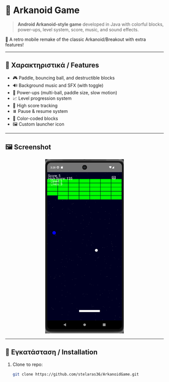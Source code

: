 # 🧱 Arkanoid Game

> **Android Arkanoid-style game** developed in Java with colorful blocks, power-ups, level system, score, music, and sound effects.

📱 A retro mobile remake of the classic Arkanoid/Breakout with extra features!

---

## 🧩 Χαρακτηριστικά / Features

- 🎮 Paddle, bouncing ball, and destructible blocks  
- 🔊 Background music and SFX (with toggle)  
- 🌈 Power-ups (multi-ball, paddle size, slow motion)  
- 📈 Level progression system  
- 💾 High score tracking  
- ⏸️ Pause & resume system  
- 🧱 Color-coded blocks  
- 🖼️ Custom launcher icon  

---

## 🖼️ Screenshot

<p align="center">
  <img src="screenshots/gameplay.png" width="250" />
</p>

---

## 🚀 Εγκατάσταση / Installation

1. Clone το repo:
   ```bash
   git clone https://github.com/stelaras36/ArkanoidGame.git
